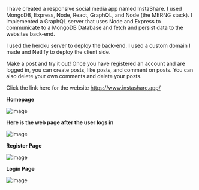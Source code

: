 I have created a responsive social media app named InstaShare. I used MongoDB, Express, Node, React, GraphQL, and Node (the MERNG stack).
I implemented a GraphQL server that uses Node and Express to communicate to a MongoDB Database and fetch and persist data to the websites back-end.

I used the heroku server to deploy the back-end. I used a custom domain I made and Netlify to deploy the client side.

Make a post and try it out! Once you have registered an account and are logged in, you can create posts, like posts, and comment on posts. You can also delete your own comments and delete your posts.

Click the link here for the website
https://www.instashare.app/

**Homepage**

![image](https://user-images.githubusercontent.com/83522315/198906377-f5ff79af-89f1-494c-a622-470c777de488.png)

**Here is the web page after the user logs in**

![image](https://user-images.githubusercontent.com/83522315/203159011-bb4102c6-2b4f-4281-a01e-75abad8974f9.png)

**Register Page**

![image](https://user-images.githubusercontent.com/83522315/203159101-8be5b84e-eed0-40a9-991f-59580b32143b.png)

**Login Page**

![image](https://user-images.githubusercontent.com/83522315/203159061-87c9a1d7-908b-4644-8d50-97869bbcc828.png)



